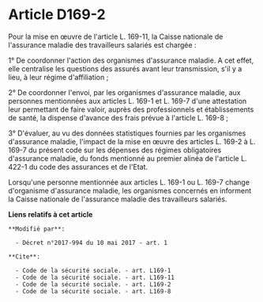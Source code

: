 # Article D169-2

Pour la mise en œuvre de l'article L. 169-11, la Caisse nationale de l'assurance maladie des travailleurs salariés est
chargée :

1° De coordonner l'action des organismes d'assurance maladie. A cet effet, elle centralise les questions des assurés avant
leur transmission, s'il y a lieu, à leur régime d'affiliation ;

2° De coordonner l'envoi, par les organismes d'assurance maladie, aux personnes mentionnées aux articles L. 169-1 et L. 169-7
d'une attestation leur permettant de faire valoir, auprès des professionnels et établissements de santé, la dispense d'avance
des frais prévue à l'article L. 169-8 ;

3° D'évaluer, au vu des données statistiques fournies par les organismes d'assurance maladie, l'impact de la mise en œuvre
des articles L. 169-2 à L. 169-7  du présent code sur les dépenses des régimes obligatoires d'assurance maladie, du fonds
mentionné au premier alinéa de l'article L. 422-1 du code des assurances et de l'Etat.

Lorsqu'une personne mentionnée aux articles L. 169-1 ou L. 169-7 change d'organisme d'assurance maladie, les organismes
concernés en informent la Caisse nationale de l'assurance maladie des travailleurs salariés.

**Liens relatifs à cet article**

	**Modifié par**:

	  - Décret n°2017-994 du 10 mai 2017 - art. 1

	**Cite**:

	  - Code de la sécurité sociale. - art. L169-1
	  - Code de la sécurité sociale. - art. L169-11
	  - Code de la sécurité sociale. - art. L169-2
	  - Code de la sécurité sociale. - art. L169-8
